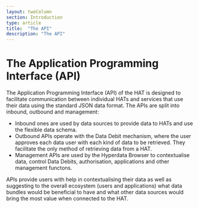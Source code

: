 ```yaml
---
layout: twoColumn
section: Introduction
type: article
title:  "The API"
description: "The API"
---
```


# The Application Programming Interface (API)

The Application Programming Interface (API) of the HAT is designed to facilitate communication between individual HATs and services that use their data using the standard JSON data format. The APIs are split into inbound, outbound and management:

* Inbound ones are used by data sources to provide data to HATs and use the flexible data schema.
* Outbound APIs operate with the Data Debit mechanism, where the user approves each data user with each kind of data to be retrieved. They facilitate the only method of retrieving data from a HAT.
* Management APIs are used by the Hyperdata Browser to contextualise data, control Data Debits, authorisation, applications and other management functons.

APIs provide users with help in contextualising their data as well as suggesting to the overall ecosystem (users and applications) what data bundles would be beneficial to have and what other data sources would bring the most value when connected to the HAT.

